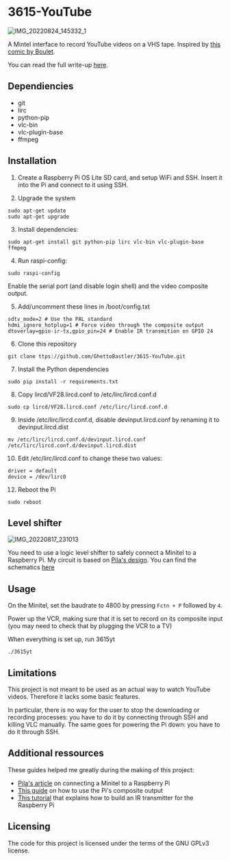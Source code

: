 # 3615-YouTube

![IMG_20220824_145332_1](https://user-images.githubusercontent.com/100698182/186926004-fe1df0db-4177-4769-8e34-dd9ba33bfaf1.jpg)


A Mintel interface to record YouTube videos on a VHS tape. Inspired by [this comic by Boulet](https://english.bouletcorp.com/2011/07/07/formicapunk/). 

You can read the full write-up [here](https://ghettobastler.com/portfolio/3615yt).

## Dependiencies
- git
- lirc
- python-pip
- vlc-bin
- vlc-plugin-base
- ffmpeg

## Installation

1. Create a Raspberry Pi OS Lite SD card, and setup WiFi and SSH. Insert it into the Pi and connect to it using SSH.

2. Upgrade the system
```
sudo apt-get update
sudo apt-get upgrade
```

3. Install dependencies:
```
sudo apt-get install git python-pip lirc vlc-bin vlc-plugin-base ffmpeg
```

4. Run raspi-config:
```
sudo raspi-config
```
Enable the serial port (and disable login shell) and the video composite output.

5. Add/uncomment these lines in /boot/config.txt
```
sdtv_mode=2 # Use the PAL standard
hdmi_ignore_hotplug=1 # Force video through the composite output
dtoverlay=gpio-ir-tx,gpio_pin=24 # Enable IR transmition on GPIO 24
```

6. Clone this repository
```
git clone ttps://github.com/GhettoBastler/3615-YouTube.git
```

7. Install the Python dependencies
```
sudo pip install -r requirements.txt
```

8. Copy lircd/VF28.lircd.conf to /etc/lirc/lircd.conf.d
```
sudo cp lircd/VF28.lircd.conf /etc/lirc/lircd.conf.d
```

9. Inside /etc/lirc/lircd.conf.d, disable devinput.lircd.conf by renaming it to devinput.lircd.dist
```
mv /etc/lirc/lircd.conf.d/devinput.lircd.conf /etc/lirc/lircd.conf.d/devinput.lircd.dist
```

10. Edit /etc/lirc/lircd.conf to change these two values:
```
driver = default
device = /dev/lirc0
```

12. Reboot the Pi
```
sudo reboot
```

## Level shifter

![IMG_20220817_231013](https://user-images.githubusercontent.com/100698182/186925881-42a76b3f-8367-426b-bff0-adc12af79279.jpg)

You need to use a logic level shifter to safely connect a Minitel to a Raspberry Pi. My circuit is based on [Pila's design](https://pila.fr/wordpress/?p=361). You can find the schematics [here](https://github.com/GhettoBastler/3615-YouTube/blob/main/pcb/Schematic.pdf)

## Usage

On the Minitel, set the baudrate to 4800 by pressing ```Fctn + P``` followed by ```4```.

Power up the VCR, making sure that it is set to record on its composite input (you may need to check that by plugging the VCR to a TV)

When everything is set up, run 3615yt
```
./3615yt
```

## Limitations

This project is not meant to be used as an actual way to watch YouTube videos. Therefore it lacks some basic features.

In particular, there is no way for the user to stop the downloading or recording processes: you have to do it by connecting through SSH and killing VLC manually. The same goes for powering the Pi down: you have to do it through SSH.

## Additional ressources

These guides helped me greatly during the making of this project:

- [Pila's article](https://pila.fr/wordpress/?p=361) on connecting a Minitel to a Raspberry Pi
- [This guide](https://www.raspberrypi-spy.co.uk/2014/07/raspberry-pi-model-b-3-5mm-audiovideo-jack/) on how to use the Pi's composite output
- [This tutorial](https://www.raspberry-pi-geek.com/Archive/2015/10/Raspberry-Pi-IR-remote) that explains how to build an IR transmitter for the Raspberry Pi

## Licensing

The code for this project is licensed under the terms of the GNU GPLv3 license.
